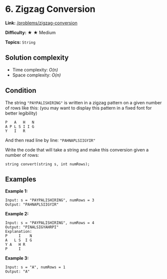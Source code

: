# 6. Zigzag Conversion

**Link:** [/problems/zigzag-conversion](https://leetcode.com/problems/zigzag-conversion/description/)

**Difficulty:** &#9733; &#9733; Medium

**Topics:** `String`

## Solution complexity

- Time complexity: _O(n)_
- Space complexity: _O(n)_

## Condition

The string `"PAYPALISHIRING"` is written in a zigzag pattern on a given number of rows like this: (you may want to display this pattern in a fixed font for better legibility)

```plaintext
P   A   H   N
A P L S I I G
Y   I   R
```

And then read line by line: `"PAHNAPLSIIGYIR"`

Write the code that will take a string and make this conversion given a number of rows:

```plaintext
string convert(string s, int numRows);
```

## Examples

**Example 1:**

```plaintext
Input: s = "PAYPALISHIRING", numRows = 3
Output: "PAHNAPLSIIGYIR"
```

**Example 2:**

```plaintext
Input: s = "PAYPALISHIRING", numRows = 4
Output: "PINALSIGYAHRPI"
Explanation:
P     I    N
A   L S  I G
Y A   H R
P     I
```

**Example 3:**

```plaintext
Input: s = "A", numRows = 1
Output: "A"
```
